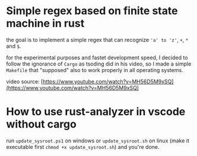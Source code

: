 # Simple regex based on finite state machine in rust

the goal is to implement a simple regex that can recognize `'a' to 'z'`, `+`, `*` and `$`.

for the experimental purposes and fastet development speed, I decided to follow the ignorance of `Cargo` as tsoding did in his video, so I made a simple `Makefile` that "supposed" also to work properly in all operating systems.

video source: [https://www.youtube.com/watch?v=MH56D5M9xSQ](https://www.youtube.com/watch?v=MH56D5M9xSQ)

# How to use rust-analyzer in vscode without cargo
run `update_sysroot.ps1` on windows or `update_sysroot.sh` on linux (make it executable first `chmod +x update_sysroot.sh`) and you're done.